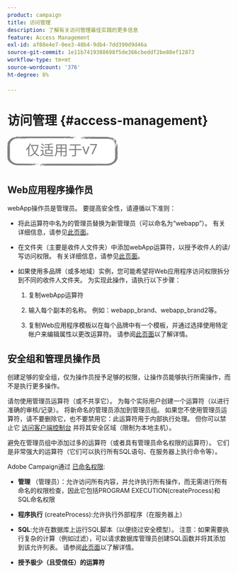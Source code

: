 ```yaml
---
product: campaign
title: 访问管理
description: 了解有关访问管理最佳实践的更多信息
feature: Access Management
exl-id: af88e4e7-0ee3-48b4-9db4-7dd390d9d46a
source-git-commit: 1e11b7419388698f5de366cbeddf2be88ef12873
workflow-type: tm+mt
source-wordcount: '376'
ht-degree: 8%

---
```


# 访问管理 {#access-management}

![](../../assets/v7-only.svg)

## Web应用程序操作员

webApp操作员是管理员。 要提高安全性，请遵循以下准则：

* 将此运算符中名为的管理员替换为新管理员（可以命名为“webapp”）。 有关详细信息，请参见[此页面](../../platform/using/access-management.md)。

* 在文件夹（主要是收件人文件夹）中添加webApp运算符，以授予收件人的读/写访问权限。 有关详细信息，请参见[此页面](../../platform/using/access-management.md)。

* 如果使用多品牌（或多地域）实例，您可能希望将Web应用程序访问权限拆分到不同的收件人文件夹。 为实现此操作，请执行以下步骤：

   1. 复制webApp运算符

   1. 输入每个副本的名称。 例如：webapp_brand、webapp_brand2等。

   1. 复制Web应用程序模板以在每个品牌中有一个模板，并通过选择使用特定帐户来编辑属性以更改运算符。  请参阅[此页面](../../web/using/defining-web-forms-properties.md)以了解详情。

## 安全组和管理员操作员

创建足够的安全组，仅为操作员授予足够的权限，让操作员能够执行所需操作，而不是执行更多操作。

请勿使用管理员运算符（或不共享它）。 为每个实际用户创建一个运算符（以进行准确的审核/记录）。 将新命名的管理员添加到管理员组。 如果您不使用管理员运算符，请不要删除它，也不要禁用它：此运算符用于内部执行处理。 但你可以禁止它 [访问客户端控制台](../../platform/using/access-management.md) 并将其安全区域（限制为本地主机）。

避免在管理员组中添加过多的运算符（或者具有管理员命名权限的运算符）。 它们是非常强大的运算符（它们可以执行所有SQL语句、在服务器上执行命令等）。

Adobe Campaign通过 [已命名权限](../../platform/using/access-management.md#named-rights):

* **管理** （管理员）：允许访问所有内容，并允许执行所有操作，而无需进行所有命名的权限检查，因此它包括PROGRAM EXECUTION(createProcess)和SQL命名权限

* **程序执行** (createProcess):允许执行外部程序（在服务器上）

* **SQL**:允许在数据库上运行SQL脚本（以便绕过安全模型）。 注意：如果需要执行复杂的计算（例如过滤），可以请求数据库管理员创建SQL函数并将其添加到该允许列表。 请参阅[此页面](../../installation/using/scripting-coding-guidelines.md)以了解详情。

* **授予极少（且受信任）的运算符**
